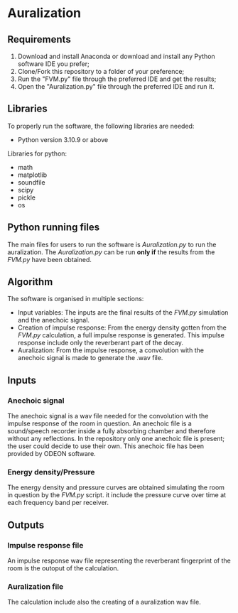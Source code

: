 # Auralization

## Requirements
1. Download and install Anaconda or download and install any Python software IDE you prefer;
2. Clone/Fork this repository to a folder of your preference;
3. Run the "FVM.py" file through the preferred IDE and get the results;
4. Open the "Auralization.py" file through the preferred IDE and run it.

## Libraries
To properly run the software, the following libraries are needed:
- Python version 3.10.9 or above

Libraries for python:
- math
- matplotlib
- soundfile
- scipy
- pickle
- os

## Python running files 
The main files for users to run the software is _Auralization.py_ to run the auralization. The _Auralization.py_ can be run **only if** the results from the _FVM.py_ have been obtained. 

## Algorithm
The software is organised in multiple sections:
- Input variables:
    The inputs are the final results of the _FVM.py_ simulation and the anechoic signal.
- Creation of impulse response:
    From the energy density gotten from the _FVM.py_ calculation, a full impulse response is generated. This impulse response include only the reverberant part of the decay.
- Auralization:
    From the impulse response, a convolution with the anechoic signal is made to generate the .wav file.

## Inputs

### Anechoic signal
The anechoic signal is a wav file needed for the convolution with the impulse response of the room in question. An anechoic file is a sound/speech recorder inside a fully absorbing chamber and therefore without any reflections. In the repository only one anechoic file is present; the user could decide to use their own. This anechoic file has been provided by ODEON software.

### Energy density/Pressure
The energy density and pressure curves are obtained simulating the room in question by the _FVM.py_ script. it include the pressure curve over time at each frequency band per receiver. 

## Outputs

### Impulse response file
An impulse response wav file representing the reverberant fingerprint of the room is the outoput of the calculation.

### Auralization file
The calculation include also the creating of a auralization wav file.